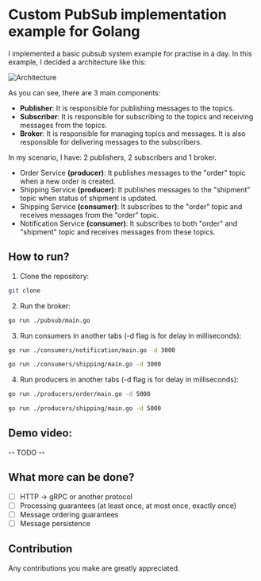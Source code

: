 # Custom PubSub implementation example for Golang

I implemented a basic pubsub system example for practise in a day. In this example, I decided a architecture like this:

![Architecture](https://i.ibb.co/TtZ40LZ/Ads-z-2023-06-25-1733.png)

As you can see, there are 3 main components:

- **Publisher**: It is responsible for publishing messages to the topics.
- **Subscriber**: It is responsible for subscribing to the topics and receiving messages from the topics.
- **Broker**: It is responsible for managing topics and messages. It is also responsible for delivering messages to the subscribers.

In my scenario, I have: 2 publishers, 2 subscribers and 1 broker.

- Order Service **(producer)**: It publishes messages to the "order" topic when a new order is created.
- Shipping Service **(producer)**: It publishes messages to the "shipment" topic when status of shipment is updated.
- Shipping Service **(consumer)**: It subscribes to the "order" topic and receives messages from the "order" topic.
- Notification Service **(consumer)**: It subscribes to both "order" and "shipment" topic and receives messages from these topics.

## How to run?

1. Clone the repository:

```bash
git clone
```

2. Run the broker:

```bash
go run ./pubsub/main.go
```

3. Run consumers in another tabs (-d flag is for delay in milliseconds):

```bash
go run ./consumers/notification/main.go -d 3000
```

```bash
go run ./consumers/shipping/main.go -d 3000
```

4. Run producers in another tabs (-d flag is for delay in milliseconds):

```bash
go run ./producers/order/main.go -d 5000
```

```bash
go run ./producers/shipping/main.go -d 5000
```

## Demo video:

-- TODO --

## What more can be done?

- [ ] HTTP -> gRPC or another protocol
- [ ] Processing guarantees (at least once, at most once, exactly once)
- [ ] Message ordering guarantees
- [ ] Message persistence

## Contribution

Any contributions you make are greatly appreciated.
